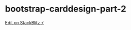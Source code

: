 # bootstrap-carddesign-part-2

[Edit on StackBlitz ⚡️](https://stackblitz.com/edit/web-platform-tcpmir)
